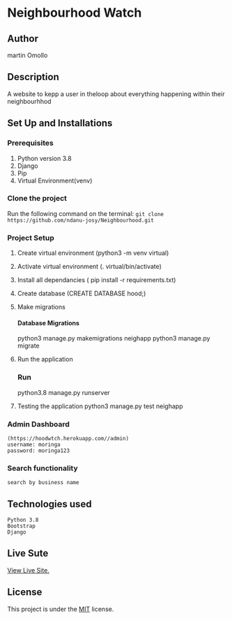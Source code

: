 # Neighbourhood Watch

## Author
martin Omollo

## Description
A website to kepp a user in theloop about everything happening within their neighbourhhod

## Set Up and Installations

### Prerequisites
1. Python version 3.8
2. Django 
3. Pip
4. Virtual Environment(venv)


### Clone the  project 
Run the following command on the terminal:
`git clone https://github.com/ndanu-josy/Neighbourhood.git`


###  Project Setup
1. Create virtual environment (python3 -m venv virtual)
2. Activate virtual environment (. virtual/bin/activate)
3. Install  all dependancies ( pip install -r requirements.txt)
4. Create database (CREATE DATABASE hood;)
5. Make migrations

    #### Database Migrations
    python3 manage.py makemigrations neighapp
    python3 manage.py migrate

6. Run the application
    ### Run 
    python3.8 manage.py runserver

7.  Testing the application
     python3 manage.py test neighapp

### Admin Dashboard
    (https://hoodwtch.herokuapp.com//admin)
    username: moringa
    password: moringa123




### Search functionality
    search by business name 

## Technologies used
    Python 3.8
    Bootstrap
    Django
   
## Live Sute

[View Live Site.](https://hoodwtch.herokuapp.com/)

## License

This project is under the [MIT](LICENSE) license.